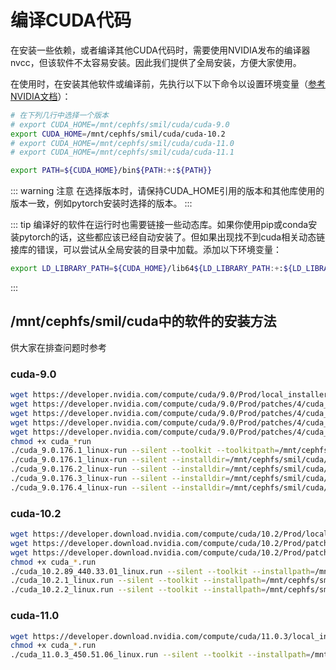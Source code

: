 # 编译CUDA代码

在安装一些依赖，或者编译其他CUDA代码时，需要使用NVIDIA发布的编译器nvcc，但该软件不太容易安装。因此我们提供了全局安装，方便大家使用。

在使用时，在安装其他软件或编译前，先执行以下以下命令以设置环境变量（[参考NVIDIA文档](https://docs.nvidia.com/cuda/cuda-installation-guide-linux/index.html#environment-setup)）：
```bash
# 在下列几行中选择一个版本
# export CUDA_HOME=/mnt/cephfs/smil/cuda/cuda-9.0
export CUDA_HOME=/mnt/cephfs/smil/cuda/cuda-10.2
# export CUDA_HOME=/mnt/cephfs/smil/cuda/cuda-11.0
# export CUDA_HOME=/mnt/cephfs/smil/cuda/cuda-11.1

export PATH=${CUDA_HOME}/bin${PATH:+:${PATH}}
```

::: warning 注意
在选择版本时，请保持CUDA_HOME引用的版本和其他库使用的版本一致，例如pytorch安装时选择的版本。
:::

::: tip
编译好的软件在运行时也需要链接一些动态库。如果你使用pip或conda安装pytorch的话，这些都应该已经自动安装了。但如果出现找不到cuda相关动态链接库的错误，可以尝试从全局安装的目录中加载。添加以下环境变量：
```bash
export LD_LIBRARY_PATH=${CUDA_HOME}/lib64${LD_LIBRARY_PATH:+:${LD_LIBRARY_PATH}}
```
:::

## /mnt/cephfs/smil/cuda中的软件的安装方法

供大家在排查问题时参考

### cuda-9.0

```bash
wget https://developer.nvidia.com/compute/cuda/9.0/Prod/local_installers/cuda_9.0.176_384.81_linux-run
wget https://developer.nvidia.com/compute/cuda/9.0/Prod/patches/4/cuda_9.0.176.1_linux-run
wget https://developer.nvidia.com/compute/cuda/9.0/Prod/patches/4/cuda_9.0.176.2_linux-run
wget https://developer.nvidia.com/compute/cuda/9.0/Prod/patches/4/cuda_9.0.176.3_linux-run
wget https://developer.nvidia.com/compute/cuda/9.0/Prod/patches/4/cuda_9.0.176.4_linux-run
chmod +x cuda_*run
./cuda_9.0.176.1_linux-run --silent --toolkit --toolkitpath=/mnt/cephfs/smil/cuda/cuda-9.0/ --override
./cuda_9.0.176.1_linux-run --silent --installdir=/mnt/cephfs/smil/cuda/cuda-9.0/ --accept-eula
./cuda_9.0.176.2_linux-run --silent --installdir=/mnt/cephfs/smil/cuda/cuda-9.0/ --accept-eula
./cuda_9.0.176.3_linux-run --silent --installdir=/mnt/cephfs/smil/cuda/cuda-9.0/ --accept-eula
./cuda_9.0.176.4_linux-run --silent --installdir=/mnt/cephfs/smil/cuda/cuda-9.0/ --accept-eula
```

### cuda-10.2

```bash
wget https://developer.download.nvidia.com/compute/cuda/10.2/Prod/local_installers/cuda_10.2.89_440.33.01_linux.run
wget https://developer.download.nvidia.com/compute/cuda/10.2/Prod/patches/1/cuda_10.2.1_linux.run
wget https://developer.download.nvidia.com/compute/cuda/10.2/Prod/patches/2/cuda_10.2.2_linux.run
chmod +x cuda_*.run
./cuda_10.2.89_440.33.01_linux.run --silent --toolkit --installpath=/mnt/cephfs/smil/cuda/cuda-10.2/
./cuda_10.2.1_linux.run --silent --toolkit --installpath=/mnt/cephfs/smil/cuda/cuda-10.2/
./cuda_10.2.2_linux.run --silent --toolkit --installpath=/mnt/cephfs/smil/cuda/cuda-10.2/
```

### cuda-11.0

```bash
wget https://developer.download.nvidia.com/compute/cuda/11.0.3/local_installers/cuda_11.0.3_450.51.06_linux.run
chmod +x cuda_*.run
./cuda_11.0.3_450.51.06_linux.run --silent --toolkit --installpath=/mnt/cephfs/smil/cuda/cuda-11.0/
```
